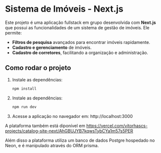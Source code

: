# Sistema de Imóveis - Next.js

Este projeto é uma aplicação fullstack em grupo desenvolvida com **Next.js** que possui as funcionalidades de um sistema de gestão de imóveis. Ele permite:

- **Filtros de pesquisa** avançados para encontrar imóveis rapidamente.  
- **Cadastro e gerenciamento** de imóveis.  
- **Cadastro de corretores**, facilitando a organização e administração.  

## Como rodar o projeto

1. Instale as dependências:
   ```bash
   npm install

2. Instale as dependências:
   ```bash
   npm run dev

3. Acesse a aplicação no navegador em: http://localhost:3000

A plataforma também está diponível em https://vercel.com/vitorhascs-projects/catalog-site-next/AhGBUJYB7kqwsTybCYa1m57s5PER

Além disso a plataforma utiliza um banco de dados Postgre hospedado no Neon, e é manipulado através do ORM prisma.
